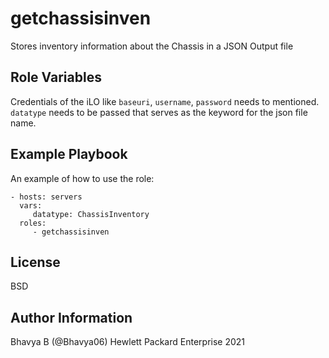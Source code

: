getchassisinven
=========

Stores inventory information about the Chassis in a JSON Output file

Role Variables
--------------

Credentials of the iLO like `baseuri`, `username`, `password` needs to mentioned. `datatype` needs to be passed that serves as the keyword for the json file name.

Example Playbook
----------------

An example of how to use the role: 

    - hosts: servers
      vars:
         datatype: ChassisInventory
      roles:
         - getchassisinven

License
-------

BSD

Author Information
------------------

Bhavya B (@Bhavya06) Hewlett Packard Enterprise 2021 
